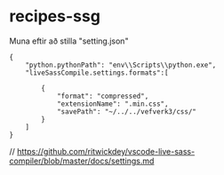 # recipes-ssg

Muna eftir að stilla "setting.json"

```
{
    "python.pythonPath": "env\\Scripts\\python.exe",
    "liveSassCompile.settings.formats":[

        {
            "format": "compressed",
            "extensionName": ".min.css",
            "savePath": "~/../../vefverk3/css/"
        }
    ]
}

```

// https://github.com/ritwickdey/vscode-live-sass-compiler/blob/master/docs/settings.md

